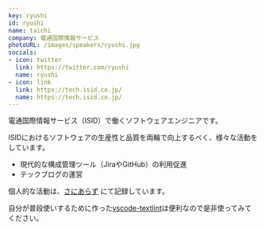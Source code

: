 ```yaml
---
key: ryushi
id: ryushi
name: taichi
company: 電通国際情報サービス
photoURL: /images/speakers/ryushi.jpg
socials:
- icon: twitter
  link: https://twitter.com/ryushi
  name: ryushi
- icon: link
  link: https://tech.isid.co.jp/
  name: https://tech.isid.co.jp/
---
```

電通国際情報サービス（ISID）で働くソフトウェアエンジニアです。

ISIDにおけるソフトウェアの生産性と品質を両輪で向上するべく、様々な活動をしています。

* 現代的な構成管理ツール（JiraやGitHub）の利用促進
* テックブログの運営

個人的な活動は、[さにあらず](https://blog.satotaichi.info/) にて記録しています。

自分が普段使いするために作った[vscode-textlint](https://marketplace.visualstudio.com/items?itemName=taichi.vscode-textlint)は便利なので是非使ってみてください。